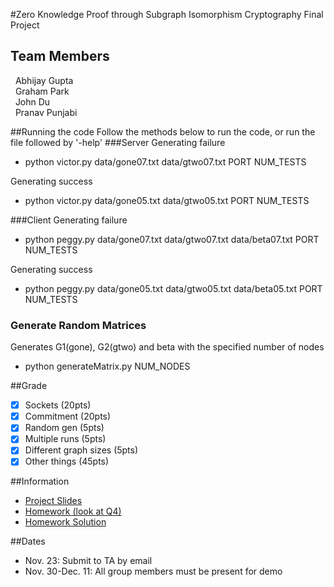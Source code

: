 #Zero Knowledge Proof through Subgraph Isomorphism 
Cryptography Final Project

## Team Members
&nbsp;&nbsp;Abhijay Gupta<br />
&nbsp;&nbsp;Graham Park<br />
&nbsp;&nbsp;John Du<br />
&nbsp;&nbsp;Pranav Punjabi<br />

##Running the code
Follow the methods below to run the code, or run the file followed by '-help'
###Server
Generating failure
- python victor.py data/gone07.txt data/gtwo07.txt PORT NUM_TESTS

Generating success
- python victor.py data/gone05.txt data/gtwo05.txt PORT NUM_TESTS

    
###Client
Generating failure
- python peggy.py data/gone07.txt data/gtwo07.txt data/beta07.txt PORT NUM_TESTS

Generating success
- python peggy.py data/gone05.txt data/gtwo05.txt data/beta05.txt PORT NUM_TESTS

### Generate Random Matrices
Generates G1(gone), G2(gtwo) and beta with the specified number of nodes
- python generateMatrix.py NUM_NODES


##Grade

- [x] Sockets (20pts)
- [x] Commitment (20pts)
- [x] Random gen (5pts)
- [x] Multiple runs (5pts)
- [x] Different graph sizes (5pts)
- [x] Other things (45pts)

##Information

- [Project Slides](https://www.cs.purdue.edu/homes/jiang97/CS355Project_modified.pdf)
- [Homework (look at Q4)](https://www.cs.purdue.edu/homes/mja/hwks/hwk2.pdf)
- [Homework Solution](https://www.cs.purdue.edu/homes/mja/hwks/2sol.pdf)

##Dates
- Nov. 23: Submit to TA by email 
- Nov. 30-Dec. 11: All group members must be present for demo
     
